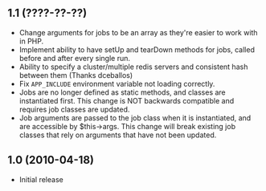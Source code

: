 ## 1.1 (????-??-??) ##
* Change arguments for jobs to be an array as they're easier to work with in
PHP.
* Implement ability to have setUp and tearDown methods for jobs, called before
and after every single run.
* Ability to specify a cluster/multiple redis servers and consistent hash
between them (Thanks dceballos)
* Fix `APP_INCLUDE` environment variable not loading correctly.
* Jobs are no longer defined as static methods, and classes are instantiated
first. This change is NOT backwards compatible and requires job classes are
updated.
* Job arguments are passed to the job class when it is instantiated, and
are accessible by $this->args. This change will break existing job classes
that rely on arguments that have not been updated.

## 1.0 (2010-04-18) ##

* Initial release